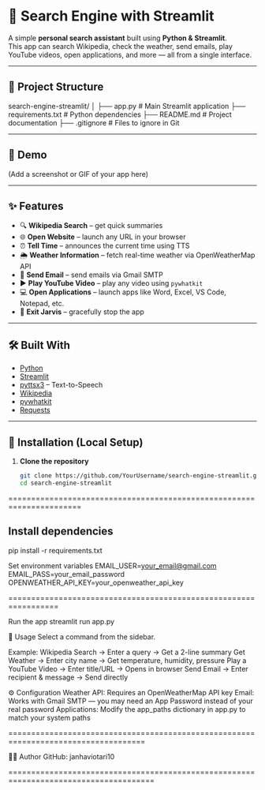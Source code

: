 # 🔎 Search Engine with Streamlit

A simple **personal search assistant** built using **Python & Streamlit**.  
This app can search Wikipedia, check the weather, send emails, play YouTube videos, open applications, and more — all from a single interface.  

---

## 📂 Project Structure
search-engine-streamlit/
│
├── app.py # Main Streamlit application
├── requirements.txt # Python dependencies
├── README.md # Project documentation
├── .gitignore # Files to ignore in Git


---

## 📸 Demo
(Add a screenshot or GIF of your app here)  

---

## ✨ Features
- 🔍 **Wikipedia Search** – get quick summaries  
- 🌐 **Open Website** – launch any URL in your browser  
- ⏰ **Tell Time** – announces the current time using TTS  
- 🌦 **Weather Information** – fetch real-time weather via OpenWeatherMap API  
- 📧 **Send Email** – send emails via Gmail SMTP  
- ▶️ **Play YouTube Video** – play any video using `pywhatkit`  
- 💻 **Open Applications** – launch apps like Word, Excel, VS Code, Notepad, etc.  
- 👋 **Exit Jarvis** – gracefully stop the app  

---

## 🛠️ Built With
- [Python](https://www.python.org/)  
- [Streamlit](https://streamlit.io/)  
- [pyttsx3](https://pypi.org/project/pyttsx3/) – Text-to-Speech  
- [Wikipedia](https://pypi.org/project/wikipedia/)  
- [pywhatkit](https://pypi.org/project/pywhatkit/)  
- [Requests](https://pypi.org/project/requests/)  

---

## 🚀 Installation (Local Setup)

1. **Clone the repository**
   ```bash
   git clone https://github.com/YourUsername/search-engine-streamlit.git
   cd search-engine-streamlit

======================================================================

## Install dependencies
pip install -r requirements.txt

Set environment variables
EMAIL_USER=your_email@gmail.com
EMAIL_PASS=your_email_password
OPENWEATHER_API_KEY=your_openweather_api_key

=================================================================

Run the app
streamlit run app.py

📖 Usage
Select a command from the sidebar.

Example:
Wikipedia Search → Enter a query → Get a 2-line summary
Get Weather → Enter city name → Get temperature, humidity, pressure
Play a YouTube Video → Enter title/URL → Opens in browser
Send Email → Enter recipient & message → Send directly

⚙️ Configuration
Weather API: Requires an OpenWeatherMap
 API key
Email: Works with Gmail SMTP — you may need an App Password instead of your real password
Applications: Modify the app_paths dictionary in app.py to match your system paths

====================================================================================

👩‍💻 Author
GitHub: janhaviotari10

======================================================================================
